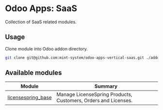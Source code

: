 # Odoo Apps: SaaS

Collection of SaaS related modules.

## Usage

Clone module into Odoo addon directory.

```bash
git clone git@github.com:mint-system/odoo-apps-vertical-saas.git ./addons/vertical_saas
```

## Available modules

| Module | Summary |
| --- | --- |
| [licensespring_base](licensespring_base) |         Manage LicenseSpring Products, Customers, Orders and Licenses. |
